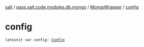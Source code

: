 [salt](../../index.md) / [pass.salt.code.modules.db.mongo](../index.md) / [MongoWrapper](index.md) / [config](./config.md)

# config

`lateinit var config: `[`Config`](../../pass.salt.code.loader.config/-config/index.md)